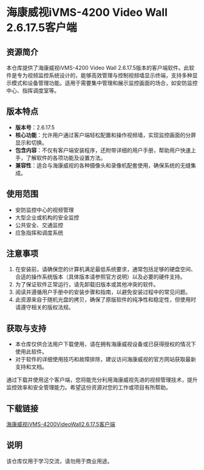 # 海康威视iVMS-4200 Video Wall 2.6.17.5客户端

## 资源简介

本仓库提供了海康威视iVMS-4200 Video Wall 2.6.17.5版本的客户端软件。此软件是专为视频监控系统设计的，能够高效管理与控制视频墙显示终端，支持多种显示模式和设备管理功能。适用于需要集中管理和展示监控画面的场合，如安防监控中心、指挥调度室等。

## 版本特点

- **版本号**：2.6.17.5
- **核心功能**：允许用户通过客户端轻松配置和操作视频墙，实现监控画面的分屏显示和切换。
- **包含内容**：不仅有客户端安装程序，还附带详细的用户手册，帮助用户快速上手，了解软件的各项功能及设置方法。
- **兼容性**：适合与海康威视的各种摄像头和录像机配套使用，确保系统的无缝集成。

## 使用范围

- 安防监控中心的视频管理
- 大型企业或机构的安全监控
- 公共安全、交通监控
- 应急指挥和调度系统

## 注意事项

1. 在安装前，请确保您的计算机满足最低系统要求，通常包括足够的硬盘空间、合适的操作系统版本（具体版本请参照官方说明）以及必要的硬件支持。
2. 为了保证软件正常运行，请先卸载旧版本或其他冲突的软件。
3. 阅读并遵循用户手册中的安装步骤和指南，以避免安装过程中的常见问题。
4. 此资源来自于随机光盘的拷贝，确保了原版软件的纯净性和稳定性，但使用时请遵守相关的版权法规。

## 获取与支持

- 本仓库仅供合法用户下载使用，请在拥有海康威视设备或已获得授权的情况下使用此软件。
- 对于软件的详细使用技巧和故障排除，建议访问海康威视的官方网站获取最新支持和文档。

通过下载并使用这个客户端，您将能充分利用海康威视先进的视频管理技术，提升监控效率和安全管理能力。希望这份资源对您的工作或项目有所帮助。

## 下载链接
[海康威视iVMS-4200VideoWall2.6.17.5客户端](https://pan.quark.cn/s/2e284c788054)

## 说明

该仓库仅用于学习交流，请勿用于商业用途。
